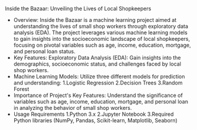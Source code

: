 Inside the Bazaar: Unveiling the Lives of Local Shopkeepers
* Overview:
Inside the Bazaar is a machine learning project aimed at understanding the lives of small shop workers through exploratory data analysis (EDA). 
The project leverages various machine learning models to gain insights into the socioeconomic landscape of local shopkeepers, focusing on pivotal variables such as age, income, 
education, mortgage, and personal loan status.
* Key Features:
Exploratory Data Analysis (EDA): Gain insights into the demographics, socioeconomic status, and challenges faced by local shop workers.
* Machine Learning Models: Utilize three different models for prediction and understanding:
1.Logistic Regression
2.Decision Trees
3.Random Forest
* Importance of Project's Key Features: Understand the significance of variables such as age, income, education, mortgage, and personal loan in analyzing the behavior of small shop workers.
* Usage Requirements
1.Python 3.x
2.Jupyter Notebook
3.Required Python libraries (NumPy, Pandas, Scikit-learn, Matplotlib, Seaborn)
